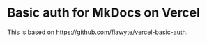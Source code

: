 # Basic auth for MkDocs on Vercel

This is based on <https://github.com/flawyte/vercel-basic-auth>.
